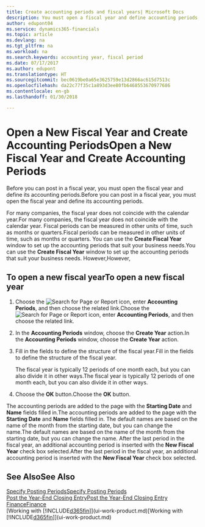 ```yaml
---
title: Create accounting periods and fiscal years| Microsoft Docs
description: You must open a fiscal year and define accounting periods, before you can post in a fiscal year.
author: edupont04
ms.service: dynamics365-financials
ms.topic: article
ms.devlang: na
ms.tgt_pltfrm: na
ms.workload: na
ms.search.keywords: accounting year, fiscal period
ms.date: 07/17/2017
ms.author: edupont
ms.translationtype: HT
ms.sourcegitcommit: bec0619be0a65e3625759e13d2866ac615d7513c
ms.openlocfilehash: da22c77f35c1a893d3ee80fb6468553670977686
ms.contentlocale: en-gb
ms.lasthandoff: 01/30/2018

---
```

# <a name="open-a-new-fiscal-year-and-create-accounting-periods"></a><span data-ttu-id="dfa6a-103">Open a New Fiscal Year and Create Accounting Periods</span><span class="sxs-lookup"><span data-stu-id="dfa6a-103">Open a New Fiscal Year and Create Accounting Periods</span></span>
<span data-ttu-id="dfa6a-104">Before you can post in a fiscal year, you must open the fiscal year and define its accounting periods.</span><span class="sxs-lookup"><span data-stu-id="dfa6a-104">Before you can post in a fiscal year, you must open the fiscal year and define its accounting periods.</span></span>  

<span data-ttu-id="dfa6a-105">For many companies, the fiscal year does not coincide with the calendar year.</span><span class="sxs-lookup"><span data-stu-id="dfa6a-105">For many companies, the fiscal year does not coincide with the calendar year.</span></span> <span data-ttu-id="dfa6a-106">Fiscal periods can be measured in other units of time, such as months or quarters.</span><span class="sxs-lookup"><span data-stu-id="dfa6a-106">Fiscal periods can be measured in other units of time, such as months or quarters.</span></span> <span data-ttu-id="dfa6a-107">You can use the **Create Fiscal Year** window to set up the accounting periods that suit your business needs.</span><span class="sxs-lookup"><span data-stu-id="dfa6a-107">You can use the **Create Fiscal Year** window to set up the accounting periods that suit your business needs.</span></span> <span data-ttu-id="dfa6a-108">However,</span><span class="sxs-lookup"><span data-stu-id="dfa6a-108">However,</span></span>   

## <a name="to-open-a-new-fiscal-year"></a><span data-ttu-id="dfa6a-109">To open a new fiscal year</span><span class="sxs-lookup"><span data-stu-id="dfa6a-109">To open a new fiscal year</span></span>
1. <span data-ttu-id="dfa6a-110">Choose the ![Search for Page or Report](media/ui-search/search_small.png "Search for Page or Report icon") icon, enter **Accounting Periods**, and then choose the related link.</span><span class="sxs-lookup"><span data-stu-id="dfa6a-110">Choose the ![Search for Page or Report](media/ui-search/search_small.png "Search for Page or Report icon") icon, enter **Accounting Periods**, and then choose the related link.</span></span>
2. <span data-ttu-id="dfa6a-111">In the **Accounting Periods** window, choose the **Create Year** action.</span><span class="sxs-lookup"><span data-stu-id="dfa6a-111">In the **Accounting Periods** window, choose the **Create Year** action.</span></span>
3. <span data-ttu-id="dfa6a-112">Fill in the fields to define the structure of the fiscal year.</span><span class="sxs-lookup"><span data-stu-id="dfa6a-112">Fill in the fields to define the structure of the fiscal year.</span></span>

    <span data-ttu-id="dfa6a-113">The fiscal year is typically 12 periods of one month each, but you can also divide it in other ways.</span><span class="sxs-lookup"><span data-stu-id="dfa6a-113">The fiscal year is typically 12 periods of one month each, but you can also divide it in other ways.</span></span>
4. <span data-ttu-id="dfa6a-114">Choose the **OK** button.</span><span class="sxs-lookup"><span data-stu-id="dfa6a-114">Choose the **OK** button.</span></span>

<span data-ttu-id="dfa6a-115">The accounting periods are added to the page with the **Starting Date** and **Name** fields filled in.</span><span class="sxs-lookup"><span data-stu-id="dfa6a-115">The accounting periods are added to the page with the **Starting Date** and **Name** fields filled in.</span></span> <span data-ttu-id="dfa6a-116">The default names are based on the name of the month from the starting date, but you can change the name.</span><span class="sxs-lookup"><span data-stu-id="dfa6a-116">The default names are based on the name of the month from the starting date, but you can change the name.</span></span> <span data-ttu-id="dfa6a-117">After the last period in the fiscal year, an additional accounting period is inserted with the **New Fiscal Year** check box selected.</span><span class="sxs-lookup"><span data-stu-id="dfa6a-117">After the last period in the fiscal year, an additional accounting period is inserted with the **New Fiscal Year** check box selected.</span></span>  


## <a name="see-also"></a><span data-ttu-id="dfa6a-118">See Also</span><span class="sxs-lookup"><span data-stu-id="dfa6a-118">See Also</span></span>
[<span data-ttu-id="dfa6a-119">Specify Posting Periods</span><span class="sxs-lookup"><span data-stu-id="dfa6a-119">Specify Posting Periods</span></span>](finance-how-specify-posting-periods.md)  
[<span data-ttu-id="dfa6a-120">Post the Year-End Closing Entry</span><span class="sxs-lookup"><span data-stu-id="dfa6a-120">Post the Year-End Closing Entry</span></span>](year-how-post-year-end-close-entry.md)  
[<span data-ttu-id="dfa6a-121">Finance</span><span class="sxs-lookup"><span data-stu-id="dfa6a-121">Finance</span></span>](finance.md)  
<span data-ttu-id="dfa6a-122">[Working with [!INCLUDE[d365fin](includes/d365fin_md.md)]](ui-work-product.md)</span><span class="sxs-lookup"><span data-stu-id="dfa6a-122">[Working with [!INCLUDE[d365fin](includes/d365fin_md.md)]](ui-work-product.md)</span></span>


